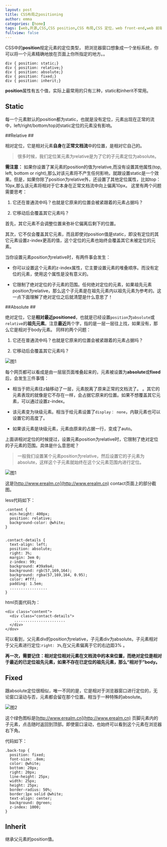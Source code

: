 ```yaml
---
layout: post
title: CSS布局之positioning
author: emma
categories: [home]
tags: [web,开源,CSS,CSS position,CSS 布局,CSS 定位，web front-end,web 前端]
fullview: false
---
```



CSS中的**position**规定元素的定位类型， 把浏览器窗口想象成一个坐标系统，你可以将一个元素精确地放在页面上你所指定的地方。。


	div { position: static;}   
	div { position: relative;}    
	div { position: absolute;}
	div { position: fixed;}  
	div { position: inherit;}  

 
  **position**属性有五个值，实际上最常用的只有三种，static和inherit不常用。

## Static ##
每一个元素默认的position都为static，也就是没有定位，元素出现在正常的流中，left/right/bottom/top对static定位的元素没有影响。

##Relative ##
 
相对定位，它是相对元素**自身**在**正常文档流**中的位置，是相对它自己的。 
> 很多时候，我们定位某元素为relative是为了它的子元素定位为absolute。

**需注意：** 如果你设置了某元素的position的值为relative,而没有设置其他属性(top, left, bottom or right),那么对该元素将不产生任何影响，就跟设置static是一个效果。但是，如果你除了position为relative外，还设置了其他定位属性，比如top： 10px,那么该元素将相对于它本身在正常文档流中向上偏离10px。 这里有两个问题需要思考：  
 
1. 它还在普通流中吗？也就是它原来的位置会被紧跟着的元素占据吗？ 
 
2. 它移动后会覆盖其它元素吗？ 

首先，其它元素不会调整位置来弥补它偏离后剩下的位置。  

其次，它不仅会覆盖其它元素，而且即使对position值是static，即没有定位的其它元素设置z-index更高的值，这个定位的元素也始终会覆盖其它未被定位的元素。  

当你设置元素position为relative时，有两件事会发生：  
  
- 你可以设置这个元素的z-index属性，它主要设置元素的堆叠顺序。而没有定位的元素，使用这个属性是没有意义的。  

- 它限制了绝对定位的子元素的范围。任何绝对定位的元素，如果祖先元素position为relative，那么这个子元素是在祖先元素内以祖先元素为参考的。这一点下面理解了绝对定位之后就清楚是什么意思了！


##Absolute ##

绝对定位，它是**相对最近positioned**，也就是已经设置`position`为`absolute`或`relative`的**祖先元素**。注意**最近**两个字，指的是一层一层往上找，如果没有，那么它是相对于body元素。 同样的两个问题：  

1. 它还在普通流中吗？也就是它原来的位置会被紧跟着的元素占据吗？ 
 
2. 它移动后会覆盖其它元素吗？  

![图1](http://i.imgur.com/W2ikffF.png)

每个网页都可以看成是由一层层页面堆叠起来的，元素被设置为**absolute**或**fixed**后，会发生三件事情：  
  
- 相当于把元素往z轴移动了一层，元素脱离了原来正常的文档流了。 。其它的元素表现的就像是它不存在一样，会占据它原来的位置。如果不想覆盖其它元素，可以通过设置z-index。  
 
- 该元素变为块级元素。相当于给元素设置了`display： none`，内联元素也可以设置它的高度了。  

- 如果该元素是块级元素，元素由原来的占据一行，变成了auto。  

上面讲相对定位的时候提过，设置元素position为relative时，它限制了绝对定位的子元素的范围。具体是什么意思呢？  


> 一般我们设置某个元素position为relative，然后设置它的子元素为absolute，这样这个子元素就始终在这个父元素范围内进行定位。  
  
![图1](http://i.imgur.com/XOuP7am.png)  

这是[http://www.erealm.cn](http://www.erealm.cn) contact页面上的部分截图。  

less代码如下：  
  
    .content {
      min-height: 400px;
      position: relative;
      background-color: @white;
    }


    .contact-details {
      text-align: left;
      position: absolute;
      right: 3%;
      margin: 3em 0;
      z-index: 99;
      background: #39a9a4;
      background: rgb(57,169,164);
      background: rgba(57,169,164, 0.95);
      color: #fff;
      padding: 1.5em;  
      .................  
    }  

html页面代码为：  

    <div class="content">
      <div class="contact-details">
        .......................
      </div>
    </dov>  

可以看到，父元素div的position为relative，子元素div为absolute。子元素相对于父元素进行定位:`right: 3%`,在父元素偏离于它的右边距3% 。
    
**再一次，需要记住：相对定位相对元素在文档流中的本来位置，而绝对定位是相对于最近的已定位祖先元素，如果不存在已定位的祖先元素，那么“相对于”body。**  

## Fixed   

跟absolute定位很相似，唯一不同的是，它是相对于浏览器窗口进行定位的，无论窗口滚动与否，元素都会留在那个位置。相当于一种特殊的absolute。

![图2](http://i.imgur.com/TglXIkt.png)  

这个绿色图标是[http://www.erealm.cn](http://www.erealm.cn) 页脚元素内的子元素，点击随时返回到顶部。即使窗口滚动，也始终可以看到这个元素在浏览器右下角。  

代码如下：  

    .back-top {
      position: fixed;
      font-size: .8em;
      color: @white;
      bottom: 20px;
      right: 20px;
      line-height: 25px;
      width: 25px;
      height: 25px;
      border-radius: 50%;
      border:1px solid @white;
      text-align: center;
      background: @green;
      z-index: 1000;
	}

## Inherit  

继承父元素的position值。 

